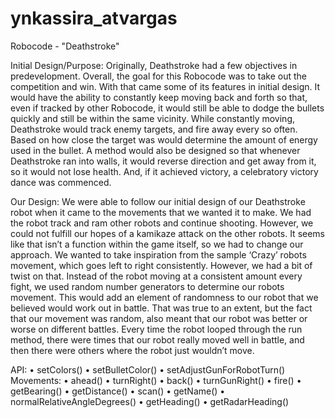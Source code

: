 # ynkassira_atvargas
Robocode - "Deathstroke"

Initial Design/Purpose:
Originally, Deathstroke had a few objectives in predevelopment.  Overall, the goal for this Robocode was to take out the competition and win.  With that came some of its features in initial design.  It would have the ability to constantly keep moving back and forth so that, even if tracked by other Robocode, it would still be able to dodge the bullets quickly and still be within the same vicinity.  While constantly moving, Deathstroke would track enemy targets, and fire away every so often.  Based on how close the target was would determine the amount of energy used in the bullet.  A method would also be designed so that whenever Deathstroke ran into walls, it would reverse direction and get away from it, so it would not lose health.  And, if it achieved victory, a celebratory victory dance was commenced.

Our Design:
We were able to follow our initial design of our Deathstroke robot when it came to the
movements that we wanted it to make. We had the robot track and ram other robots and continue
shooting. However, we could not fulfill our hopes of a kamikaze attack on the other robots. It
seems like that isn’t a function within the game itself, so we had to change our approach. We
wanted to take inspiration from the sample ‘Crazy’ robots movement, which goes left to right
consistently. However, we had a bit of twist on that. Instead of the robot moving at a consistent
amount every fight, we used random number generators to determine our robots movement. This
would add an element of randomness to our robot that we believed would work out in battle.
That was true to an extent, but the fact that our movement was random, also meant that our robot
was better or worse on different battles. Every time the robot looped through the run method,
there were times that our robot really moved well in battle, and then there were others where the
robot just wouldn’t move.


API:
• setColors()
• setBulletColor()
• setAdjustGunForRobotTurn()
Movements:
	• ahead()
	• turnRight()
	• back()
	• turnGunRight()
• fire()
• getBearing()
• getDistance()
• scan()
• getName()
• normalRelativeAngleDegrees()
• getHeading()
• getRadarHeading()
